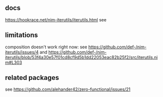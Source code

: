 ## docs
https://hookrace.net/nim-iterutils/iterutils.html
see 

## limitations

composition doesn't work right now: see https://github.com/def-/nim-iterutils/issues/4 and https://github.com/def-/nim-iterutils/blob/53f4a30e57f01cd8cf9d5b1dd22053eac82b25f2/src/iterutils.nim#L303

## related packages

see https://github.com/alehander42/zero-functional/issues/21

